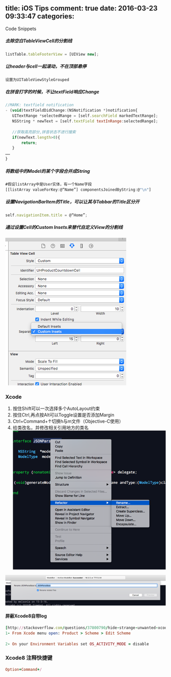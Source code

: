 title: iOS Tips
comment: true
date: 2016-03-23 09:33:47
categories:
---

Code Snippets

##### 去除空白TableViewCell的分割线
```js
listTable.tableFooterView = [UIView new];
```

##### 让header与cell一起滚动，不在顶部悬停
```js
设置为UITableViewStyleGrouped
```
<!--more-->

##### 在拼音打字的时候，不让textField响应Change
```js
//MARK: textfield notification
- (void)textFieldDidChange:(NSNotification *)notification{
   UITextRange *selectedRange = [self.searchField markedTextRange];
   NSString * newText = [self.textField textInRange:selectedRange];

   //获取高亮部分,拼音状态不进行搜索
   if(newText.length>0){
       return;
   }
……
}
```

##### 将数组中的Model的某个字段合并成String
```js
#假设listArray中是User实体，有一个Name字段
[[listArray valueForKey:@“Name”] componentsJoinedByString:@"\n"]
```

##### 设置NavigationBarItem的Title，可以让其与Tabbar的Title区分开
```js
self.navigationItem.title = @“Home”;
```


##### 通过设置Cell的Custom Insets来替代自定义View的分割线
![](/uploads/cell-insets.png)

### Xcode
1. 按住Shift可以一次选择多个AutoLayout约束
2. 按住Ctrl,再点按Alt可以Toggle设置是否添加Margin
3. Ctrl+Command+↑切换h与m文件（Objective-C使用）
4. 给类改名，并修改相关引用地方的类名
![](/uploads/xcode-rename.png)

![](/uploads/xcode-rename-relation.png)

#### 屏蔽Xcode8自带log
```ruby
[http://stackoverflow.com/questions/37800790/hide-strange-unwanted-xcode-8-logs](http://stackoverflow.com/questions/37800790/hide-strange-unwanted-xcode-8-logs)
1- From Xcode menu open: Product > Scheme > Edit Scheme

2- On your Environment Variables set OS_ACTIVITY_MODE = disable
```

### Xcode8 注释快捷键
```ruby
Option+Command+/
```
